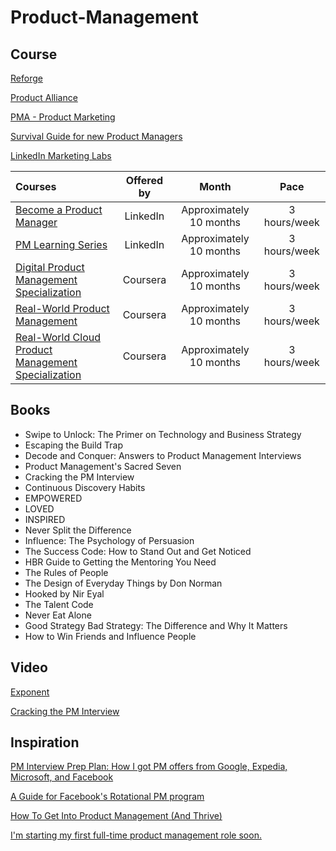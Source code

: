 # Product-Management

## Course

[Reforge](https://www.reforge.com/)

[Product Alliance](https://www.productalliance.com/)

[PMA - Product Marketing](https://certified.productmarketingalliance.com/p/product-marketing-certified-core)

[Survival Guide for new Product Managers](https://www.pmdiego.com/)

[LinkedIn Marketing Labs](https://training.marketing.linkedin.com/page/certifications)



Courses | Offered by | Month | Pace |
:-- | :--: | :--: | :--: | 
[Become a Product Manager](https://www.linkedin.com/learning/paths/become-a-product-manager-2)| LinkedIn |  Approximately 10 months | 3 hours/week |
[PM Learning Series](https://www.linkedin.com/newsletters/pm-learning-series-6930736280242704384/)| LinkedIn |  Approximately 10 months | 3 hours/week |
[Digital Product Management Specialization](https://www.coursera.org/specializations/uva-darden-digital-product-management)| Coursera |  Approximately 10 months | 3 hours/week |
[Real-World Product Management](https://www.coursera.org/specializations/real-world-product-management)| Coursera |  Approximately 10 months | 3 hours/week |
[Real-World Cloud Product Management Specialization](https://www.coursera.org/specializations/real-world-cloud-pm)| Coursera |  Approximately 10 months | 3 hours/week |

## Books
- Swipe to Unlock: The Primer on Technology and Business Strategy
- Escaping the Build Trap
- Decode and Conquer: Answers to Product Management Interviews
- Product Management's Sacred Seven
- Cracking the PM Interview
- Continuous Discovery Habits
- EMPOWERED
- LOVED
- INSPIRED
- Never Split the Difference
- Influence: The Psychology of Persuasion
- The Success Code: How to Stand Out and Get Noticed 
- HBR Guide to Getting the Mentoring You Need
- The Rules of People
- The Design of Everyday Things by Don Norman
- Hooked by Nir Eyal
- The Talent Code
- Never Eat Alone
- Good Strategy Bad Strategy: The Difference and Why It Matters
- How to Win Friends and Influence People


## Video
[Exponent](https://www.youtube.com/channel/UCjm_qVkCPjOVDz9BWjNqO9A)

[Cracking the PM Interview](https://www.youtube.com/watch?v=CshJxTcsgvo)

## Inspiration
[PM Interview Prep Plan: How I got PM offers from Google, Expedia, Microsoft, and Facebook](https://www.teamblind.com/post/PM-Interview-Prep-Plan-How-I-got-PM-offers-from-Google-Expedia-Microsoft-and-Facebook-pj56HMHQ)

[A Guide for Facebook's Rotational PM program](https://www.reddit.com/r/ProductManagement/comments/ora679/a_guide_for_facebooks_rotational_pm_program/)

[How To Get Into Product Management (And Thrive)](https://medium.com/hackernoon/how-to-get-into-product-management-78c58bd9c8cf)

[I'm starting my first full-time product management role soon.](https://www.reddit.com/r/ProductManagement/comments/npj805/im_starting_my_first_fulltime_product_management/)
